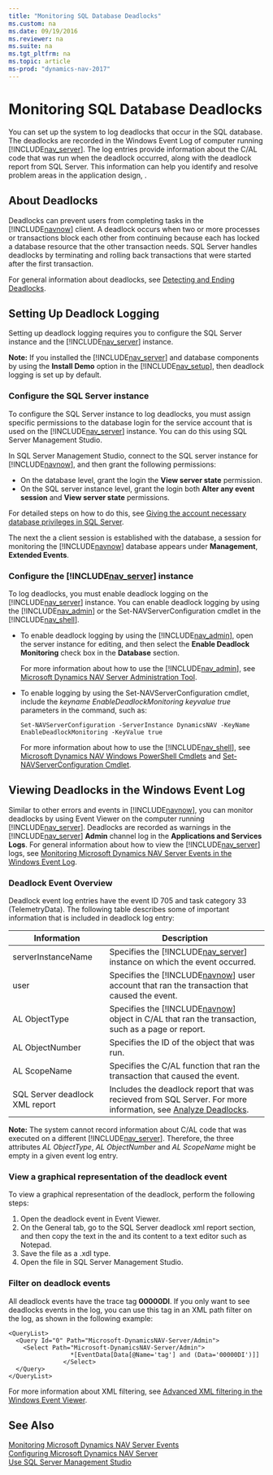 ```yaml
---
title: "Monitoring SQL Database Deadlocks"
ms.custom: na
ms.date: 09/19/2016
ms.reviewer: na
ms.suite: na
ms.tgt_pltfrm: na
ms.topic: article
ms-prod: "dynamics-nav-2017"
---
```

# Monitoring SQL Database Deadlocks
You can set up the system to log deadlocks that occur in the SQL database. The deadlocks are recorded in the Windows Event Log of computer running [!INCLUDE[nav_server](includes/nav_server_md.md)]. The log entries provide information about the C/AL code that was run when the deadlock occurred, along with the deadlock report from SQL Server. This information can help you identify and resolve problem areas in the application design, .

## About Deadlocks
Deadlocks can prevent users from completing tasks in the [!INCLUDE[navnow](includes/navnow_md.md)] client. A deadlock occurs when two or more processes or transactions block each other from continuing because each has locked a database resource that the other transaction needs. SQL Server handles deadlocks by terminating and rolling back transactions that were started after the first transaction.

For general information about deadlocks, see [Detecting and Ending Deadlocks](https://aka.ms/detectingendingdeadlocks).

## Setting Up Deadlock Logging
Setting up deadlock logging requires you to configure the SQL Server instance and the [!INCLUDE[nav_server](includes/nav_server_md.md)] instance.

**Note:**  If you installed the [!INCLUDE[nav_server](includes/nav_server_md.md)] and database components by using the **Install Demo** option in the [!INCLUDE[nav_setup](includes/nav_setup_md.md)], then deadlock logging is set up by default.   

### Configure the SQL Server instance
To configure the SQL Server instance to log deadlocks, you must assign specific permissions to the database login for the service account that is used on the [!INCLUDE[nav_server](includes/nav_server_md.md)] instance. You can do this using SQL Server Management Studio.

In SQL Server Management Studio, connect to the SQL server instance for [!INCLUDE[navnow](includes/navnow_md.md)], and then grant the following permissions:
-   On the database level, grant the login the **View server state** permission.
-   On the SQL server instance level, grant the login both **Alter any event session** and **View server state** permissions.

For detailed steps on how to do this, see [Giving the account necessary database privileges in SQL Server](Provisioning-the-Microsoft-Dynamics-NAV-Server-Account.md#dbo).

The next the a client session is established with the database, a session for monitoring the [!INCLUDE[navnow](includes/navnow_md.md)] database appears under  **Management**, **Extended Events**.

### Configure the [!INCLUDE[nav_server](includes/nav_server_md.md)] instance
To log deadlocks, you must enable deadlock logging on the [!INCLUDE[nav_server](includes/nav_server_md.md)] instance. You can enable deadlock logging by using the [!INCLUDE[nav_admin](includes/nav_admin_md.md)] or the Set-NAVServerConfiguration cmdlet in the [!INCLUDE[nav_shell](includes/nav_shell_md.md)].

-   To enable deadlock logging by using the [!INCLUDE[nav_admin](includes/nav_admin_md.md)], open the server instance for editing, and then select the **Enable Deadlock Monitoring** check box in the **Database** section.

    For more information about how to use the [!INCLUDE[nav_admin](includes/nav_admin_md.md)], see [Microsoft Dynamics NAV Server Administration Tool](Microsoft-Dynamics-NAV-Server-Administration-Tool.md).

-   To enable logging by using the Set-NAVServerConfiguration cmdlet, include the *keyname EnableDeadlockMonitoring keyvalue true* parameters in the command, such as:

    ```
    Set-NAVServerConfiguration -ServerInstance DynamicsNAV -KeyName EnableDeadlockMonitoring -KeyValue true
    ```
    For more information about how to use the [!INCLUDE[nav_shell](includes/nav_shell_md.md)], see [Microsoft Dynamics NAV Windows PowerShell Cmdlets](Microsoft-Dynamics-NAV-Windows-PowerShell-Cmdlets.md) and [Set-NAVServerConfiguration Cmdlet](https://go.microsoft.com/fwlink/?linkid=401394).

## Viewing Deadlocks in the Windows Event Log
Similar to other errors and events in [!INCLUDE[navnow](includes/navnow_md.md)], you can monitor deadlocks by using Event Viewer on the computer running [!INCLUDE[nav_server](includes/nav_server_md.md)]. Deadlocks are recorded as warnings in the [!INCLUDE[nav_server](includes/nav_server_md.md)]  **Admin** channel log in the **Applications and Services Logs**. For general information about how to view the [!INCLUDE[nav_server](includes/nav_server_md.md)] logs, see [Monitoring Microsoft Dynamics NAV Server Events in the Windows Event Log](Monitoring-Microsoft-Dynamics-NAV-Server-Events-in-the-Windows-Event-Log.md).

### Deadlock Event Overview
Deadlock event log entries have the event ID 705 and task category 33 (TelemetryData). The following table describes some of important information that is included in deadlock log entry:

|  Information |  Description  |
|--------------|---------------|
|serverInstanceName|Specifies the [!INCLUDE[nav_server](includes/nav_server_md.md)] instance on which the event occurred.|
|user|Specifies the [!INCLUDE[navnow](includes/navnow_md.md)] user account that ran the transaction that caused the event.|
|AL ObjectType|Specifies the [!INCLUDE[navnow](includes/navnow_md.md)] object in C/AL that ran the transaction, such as a page or report.|
|AL ObjectNumber|Specifies the ID of the object that was run.|
|AL ScopeName|Specifies the C/AL function that ran the transaction that caused the event.|
|SQL Server deadlock XML report|Includes the deadlock report that was recieved from SQL Server. For more information, see [Analyze Deadlocks](https://aka.ms/analyzedeadlocks).|

**Note:**  The system cannot record information about C/AL code that was executed on a different  [!INCLUDE[nav_server](includes/nav_server_md.md)]. Therefore, the three attributes *AL ObjectType*, *AL ObjectNumber* and *AL ScopeName* might be empty in a given event log entry.

### View a graphical representation of the deadlock event
To view a graphical representation of the deadlock, perform the following steps:
1.  Open the deadlock event in Event Viewer.
2.  On the General tab, go to the SQL Server deadlock xml report section, and then copy the text in the <deadlock></deadlock> and its content to a text editor such as Notepad.
3.  Save the file as a .xdl type.
4.  Open the file in SQL Server Management Studio.

### Filter on deadlock events
All deadlock events have the trace tag **00000DI**. If you only want to see deadlocks events in the log, you can use this tag in an XML path filter on the log, as shown in the following example:

```
<QueryList>
  <Query Id="0" Path="Microsoft-DynamicsNAV-Server/Admin">
    <Select Path="Microsoft-DynamicsNAV-Server/Admin">
                 *[EventData[Data[@Name='tag'] and (Data='00000DI')]]
               </Select>
  </Query>
</QueryList>
```
For more information about XML filtering, see [Advanced XML filtering in the Windows Event Viewer](https://aka.ms/advancedxmlfilteringeventviewer).
##  See Also
[Monitoring Microsoft Dynamics NAV Server Events](Monitoring-Microsoft-Dynamics-NAV-Server-Events.md)  
[Configuring Microsoft Dynamics NAV Server](Monitoring-Microsoft-Dynamics-NAV-Server.md)  
[Use SQL Server Management Studio](https://aka.ms/usesqlservermanagementstudio)

